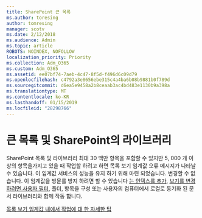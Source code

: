 ```yaml
---
title: SharePoint 큰 목록
ms.author: toresing
author: tomresing
manager: scotv
ms.date: 2/12/2018
ms.audience: Admin
ms.topic: article
ROBOTS: NOINDEX, NOFOLLOW
localization_priority: Priority
ms.collection: Adm_O365
ms.custom: Adm_O365
ms.assetid: ee07bf74-7aeb-4c47-8f5d-f496d6c09d79
ms.openlocfilehash: c4792a3e8656ebe315c4a4ba6b08b9881b0f789d
ms.sourcegitcommit: d6ea5e9458a2b8ceaab3ac4bd483e1130b9a398a
ms.translationtype: MT
ms.contentlocale: ko-KR
ms.lasthandoff: 01/15/2019
ms.locfileid: "28298766"
---
```

# <a name="work-with-large-lists-and-libraries-in-sharepoint"></a>큰 목록 및 SharePoint의 라이브러리

SharePoint 목록 및 라이브러리 최대 30 백만 항목을 포함할 수 있지만 5, 000 개 이상의 항목을가지고 있을 때 작업할 하려고 하면 목록 보기 임계값 오류 메시지가 나타날 수 있습니다. 이 임계값 서비스의 성능을 유지 하기 위해 마련 되었습니다. 변경할 수 없습니다. 이 임계값을 방문를 방지 하려면 할 수 있습니다 [는 인덱스를 추가](https://go.microsoft.com/fwlink/?linkid=867784), [보기를 변경 하려면 사용자 필터](https://go.microsoft.com/fwlink/?linkid=867786), 폴더, 항목을 구성 또는 사용자의 컴퓨터에서 로컬로 동기화 된 문서 라이브러리와 함께 작동 합니다. 
  
[목록 보기 임계값 내에서 작업에 대 한 자세한 팁](https://go.microsoft.com/fwlink/?linkid=867787)
  

